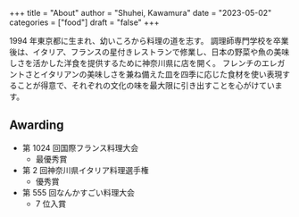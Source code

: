 +++
title = "About"
author = "Shuhei, Kawamura"
date = "2023-05-02"
categories = ["food"]
draft = "false"
+++

1994 年東京都に生まれ、幼いころから料理の道を志す。
調理師専門学校を卒業後は、イタリア、フランスの星付きレストランで修業し、日本の野菜や魚の美味しさを活かした洋食を提供するために神奈川県に店を開く。
フレンチのエレガントさとイタリアンの美味しさを兼ね備えた皿を四季に応じた食材を使い表現することが得意で、それぞれの文化の味を最大限に引き出すことを心がけています。

## Awarding

- 第 1024 回国際フランス料理大会
  - 最優秀賞
- 第 2 回神奈川県イタリア料理選手権
  - 優秀賞
- 第 555 回なんかすごい料理大会
  - 7 位入賞
